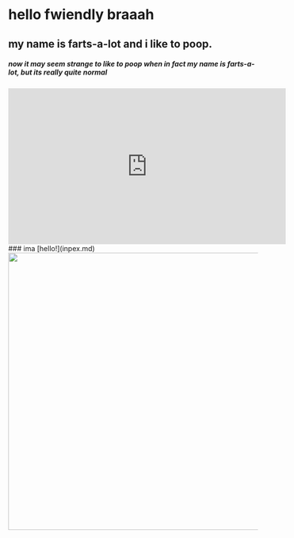 # hello fwiendly braaah
## my name is farts-a-lot and i like to poop.
##### now it may seem strange to like to poop when in fact my name is farts-a-lot, but its really quite normal
<iframe width="560" height="315" src="https://www.youtube.com/embed/fAj48LJCRrw" title="YouTube video player" frameborder="0" allow="accelerometer; autoplay; clipboard-write; encrypted-media; gyroscope; picture-in-picture; web-share" allowfullscreen></iframe>
### ima
[hello!](inpex.md)


<img src="https://user-images.githubusercontent.com/132719464/236586035-e6a659ed-e78f-4f2f-9c87-61e685a76210.jpeg" width="560" hieght="100" />

